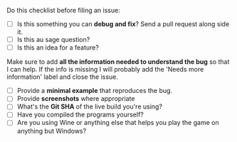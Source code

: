 Do this checklist before filing an issue:

- [ ] Is this something you can **debug and fix**? Send a pull request along side it.
- [ ] Is this au sage question?
- [ ] Is this an idea for a feature?

Make sure to add **all the information needed to understand the bug** so that I can help. If the info is missing I will probably add the 'Needs more information' label and close the issue.

- [ ] Provide a **minimal example** that reproduces the bug.
- [ ] Provide **screenshots** where appropriate
- [ ] What's the **Git SHA** of the live build you're using?
- [ ] Have you compiled the programs yourself?
- [ ] Are you using Wine or anything else that helps you play the game on anything but Windows?

